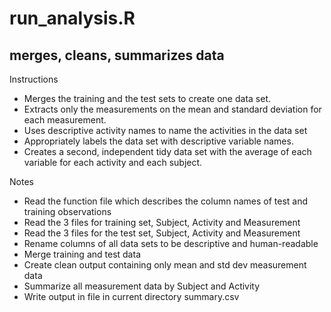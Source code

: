 run_analysis.R
============

merges, cleans, summarizes data
--------

Instructions

- Merges the training and the test sets to create one data set.
- Extracts only the measurements on the mean and standard deviation for each measurement. 
- Uses descriptive activity names to name the activities in the data set
- Appropriately labels the data set with descriptive variable names. 
- Creates a second, independent tidy data set with the average of each variable for each activity and each subject.

Notes

- Read the function file which describes the column names of test and training observations
- Read the 3 files for training set, Subject, Activity and Measurement
- Read the 3 files for the test set, Subject, Activity and Measurement
- Rename columns of all data sets to be descriptive and human-readable
- Merge training and test data
- Create clean output containing only mean and std dev measurement data
- Summarize all measurement data by Subject and Activity 
- Write output in file in current directory summary.csv

